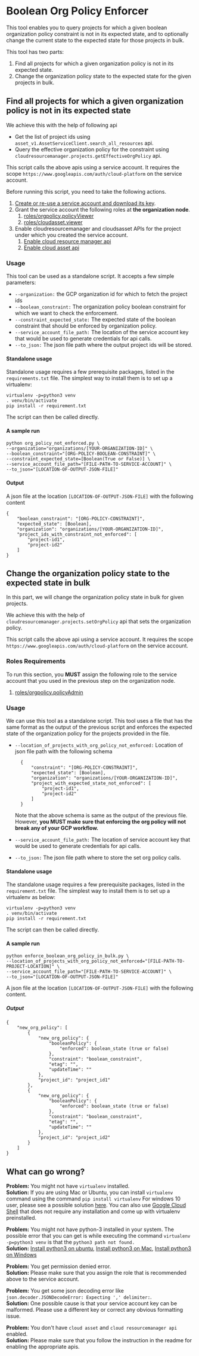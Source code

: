 # Boolean Org Policy Enforcer

This tool enables you to query projects for which a given boolean organization
policy constraint is not in its expected state, and to optionally change the
current state to the expected state for those projects in bulk.

This tool has two parts:

1.  Find all projects for which a given organization policy is not in its
    expected state.
2.  Change the organization policy state to the expected state for the given
    projects in bulk.

## Find all projects for which a given organization policy is not in its expected state

We achieve this with the help of following api

-   Get the list of project ids using
    `asset_v1.AssetServiceClient.search_all_resources` api.
-   Query the effective organization policy for the constraint using
    `cloudresourcemanager.projects.getEffectiveOrgPolicy` api.

This script calls the above apis using a service account. It requires the scope
`https://www.googleapis.com/auth/cloud-platform` on the service account.

Before running this script, you need to take the following actions.

1.  [Create or re-use a service account and download its key](https://cloud.google.com/iam/docs/creating-managing-service-account-keys).
2.  Grant the service account the following roles at **the organization node**.
    1.  [roles/orgpolicy.policyViewer](https://cloud.google.com/iam/docs/understanding-roles#organization-policy-roles")
    2.  [roles/cloudasset.viewer](https://cloud.google.com/asset-inventory/docs/access-control#permissions)
3.  Enable cloudresourcemanager and cloudsasset APIs for the project under which
    you created the service account.
    1.  [Enable cloud resource manager api](https://support.cloudability.com/hc/en-us/articles/360022463493-Enabling-Google-s-Cloud-Resource-Manager-API)
    2.  [Enable cloud asset api](https://console.cloud.google.com/flows/enableapi?apiid=cloudasset.googleapis.com)

### Usage

This tool can be used as a standalone script. It accepts a few simple
parameters:

-   `--organization:` the GCP organization id for which to fetch the project ids
-   `--boolean_constraint:` The organization policy boolean constraint for which
    we want to check the enforcement.
-   `--constraint_expected_state:` The expected state of the boolean constraint
    that should be enforced by organization policy.
-   `--service_account_file_path:` The location of the service account key that
    would be used to generate credentials for api calls.
-   `--to_json:` The json file path where the output project ids will be stored.

#### Standalone usage

Standalone usage requires a few prerequisite packages, listed in the
`requirements.txt` file. The simplest way to install them is to set up a
virtualenv:

```
virtualenv -p=python3 venv
. venv/bin/activate
pip install -r requirement.txt
```

The script can then be called directly.

#### A sample run

```
python org_policy_not_enforced.py \
--organization="organizations/[YOUR-ORGANIZATION-ID]" \
--boolean_constraint="[ORG-POLICY-BOOLEAN-CONSTRAINT]" \
--constraint_expected_state=[Boolean(True or False)] \
--service_account_file_path="[FILE-PATH-TO-SERVICE-ACCOUNT]" \
--to_json="[LOCATION-OF-OUTPUT-JSON-FILE]"
```

#### Output

A json file at the location `[LOCATION-OF-OUTPUT-JSON-FILE]` with the following
content

```
{
    "boolean_constraint": "[ORG-POLICY-CONSTRAINT]",
    "expected_state": [Boolean],
    "organization": "organizations/[YOUR-ORGANIZATION-ID]",
    "project_ids_with_constraint_not_enforced": [
        "project-id1",
        "project-id2"
    ]
}
```

## Change the organization policy state to the expected state in bulk

In this part, we will change the organization policy state in bulk for given
projects.

We achieve this with the help of `cloudresourcemanager.projects.setOrgPolicy`
api that sets the organization policy.

This script calls the above api using a service account. It requires the scope
`https://www.googleapis.com/auth/cloud-platform` on the service account.

### Roles Requirements

To run this section, you **MUST** assign the following role to the service
account that you used in the previous step on the organization node.

1.  [roles/orgpolicy.policyAdmin](https://cloud.google.com/iam/docs/understanding-roles#organization-policy-roles")

### Usage

We can use this tool as a standalone script. This tool uses a file that has the
same format as the output of the previous script and enforces the expected state
of the organization policy for the projects provided in the file.

-   `--location_of_projects_with_org_policy_not_enforced:` Location of json file
    path with the following schema

    ```
      {
          "constraint": "[ORG-POLICY-CONSTRAINT]",
          "expected_state": [Boolean],
          "organization": "organizations/[YOUR-ORGANIZATION-ID]",
          "project_with_expected_state_not_enforced": [
              "project-id1",
              "project-id2"
          ]
      }
    ```

    Note that the above schema is same as the output of the previous file.
    However, **you MUST make sure that enforcing the org policy will not break
    any of your GCP workflow.**

-   `--service_account_file_path:` The location of service account key that
    would be used to generate credentials for api calls.

-   `--to_json:` The json file path where to store the set org policy calls.

#### Standalone usage

The standalone usage requires a few prerequisite packages, listed in the
`requirement.txt` file. The simplest way to install them is to set up a
virtualenv as below:

```
virtualenv -p=python3 venv
. venv/bin/activate
pip install -r requirement.txt
```

The script can then be called directly.

#### A sample run

```
python enforce_boolean_org_policy_in_bulk.py \
--location_of_projects_with_org_policy_not_enforced="[FILE-PATH-TO-PROJECT-LOCATION]" \
--service_account_file_path="[FILE-PATH-TO-SERVICE-ACCOUNT]" \
--to_json="[LOCATION-OF-OUTPUT-JSON-FILE]"
```

A json file at the location `[LOCATION-OF-OUTPUT-JSON-FILE]` with the following
content.

##### Output

```
{
    "new_org_policy": [
        {
            "new_org_policy": {
                "booleanPolicy": {
                    "enforced": boolean_state (true or false)
                },
                "constraint": "boolean_constraint",
                "etag": "",
                "updateTime": ""
            },
            "project_id": "project_id1"
        },
        {
            "new_org_policy": {
                "booleanPolicy": {
                    "enforced": boolean_state (true or false)
                },
                "constraint": "boolean_constraint",
                "etag": "",
                "updateTime": ""
            },
            "project_id": "project_id2"
        }
    ]
}
```

## What can go wrong?

**Problem:** You might not have `virtualenv` installed. \
**Solution:** If you are using Mac or Ubuntu, you can install `virtualenv`
command using the command `pip install virtualenv` For windows 10 user, please
see a possible solution [here](https://cloud.google.com/python/setup#windows).
You can also use [Google Cloud Shell](https://cloud.google.com/shell) that does
not require any installation and come up with virtualenv preinstalled.

**Problem:** You might not have python-3 installed in your system. The possible
error that you can get is while executing the command `virtualenv -p=python3
venv` is that the `python3 path not found.` \
**Solution:**
[Install python3 on ubuntu](https://docs.python-guide.org/starting/install3/linux/),
[Install python3 on Mac](https://docs.python-guide.org/starting/install3/osx/),
[Install python3 on Windows](https://www.python.org/downloads/windows/)

**Problem:** You get permission denied error. \
**Solution:** Please make sure that you assign the role that is recommended
above to the service account.

**Problem:** You get some json decoding error like
`json.decoder.JSONDecodeError: Expecting ',' delimiter:`. \
**Solution:** One possible cause is that your service account key can be
malformed. Please use a different key or correct any obvious formatting issue.

**Problem:** You don't have `cloud asset` and `cloud resourcemanager api`
enabled. \
**Solution:** Please make sure that you follow the instruction in the readme for
enabling the appropriate apis.
